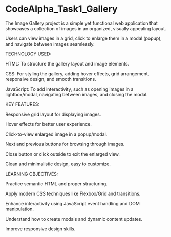 # CodeAlpha_Task1_Gallery
   The Image Gallery project is a simple yet functional web application that showcases a collection of images in an organized, visually appealing layout.
   
   Users can view images in a grid, click to enlarge them in a modal (popup), and navigate between images seamlessly.

TECHNOLOGY USED:

  HTML: To structure the gallery layout and image elements.
  
  CSS: For styling the gallery, adding hover effects, grid arrangement, responsive design, and smooth transitions.
  
  JavaScript: To add interactivity, such as opening images in a lightbox/modal, navigating between images, and closing the modal.
  
KEY FEATURES:

  Responsive grid layout for displaying images.
  
  Hover effects for better user experience.
  
  Click-to-view enlarged image in a popup/modal.
  
  Next and previous buttons for browsing through images.
  
  Close button or click outside to exit the enlarged view.
  
  Clean and minimalistic design, easy to customize.

LEARNING OBJECTIVES:

  Practice semantic HTML and proper structuring.
  
  Apply modern CSS techniques like Flexbox/Grid and transitions.
  
  Enhance interactivity using JavaScript event handling and DOM manipulation.
  
  Understand how to create modals and dynamic content updates.
  
  Improve responsive design skills.
